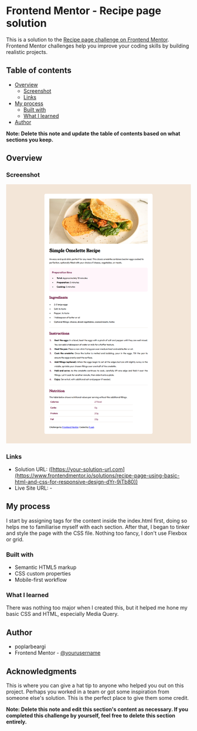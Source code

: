 # Frontend Mentor - Recipe page solution

This is a solution to the [Recipe page challenge on Frontend Mentor](https://www.frontendmentor.io/challenges/recipe-page-KiTsR8QQKm). Frontend Mentor challenges help you improve your coding skills by building realistic projects. 

## Table of contents

- [Overview](#overview)
  - [Screenshot](#screenshot)
  - [Links](#links)
- [My process](#my-process)
  - [Built with](#built-with)
  - [What I learned](#what-i-learned)
- [Author](#author)

**Note: Delete this note and update the table of contents based on what sections you keep.**

## Overview

### Screenshot

![](./screenshot.png)


### Links

- Solution URL: ([https://your-solution-url.com](https://www.frontendmentor.io/solutions/recipe-page-using-basic-html-and-css-for-responsive-design-dYr-9iTb80))
- Live Site URL: -

## My process
I start by assigning tags for the content inside the index.html first, doing so helps me to familiarise myself with each section. After that, I began to tinker and style the page with the CSS file. Nothing too fancy, I don't use Flexbox or grid.

### Built with

- Semantic HTML5 markup
- CSS custom properties
- Mobile-first workflow


### What I learned

There was nothing too major when I created this, but it helped me hone my basic CSS and HTML, especially Media Query.

## Author

- poplarbeargi
- Frontend Mentor - [@yourusername](https://www.frontendmentor.io/profile/yourusername)



## Acknowledgments

This is where you can give a hat tip to anyone who helped you out on this project. Perhaps you worked in a team or got some inspiration from someone else's solution. This is the perfect place to give them some credit.

**Note: Delete this note and edit this section's content as necessary. If you completed this challenge by yourself, feel free to delete this section entirely.**
